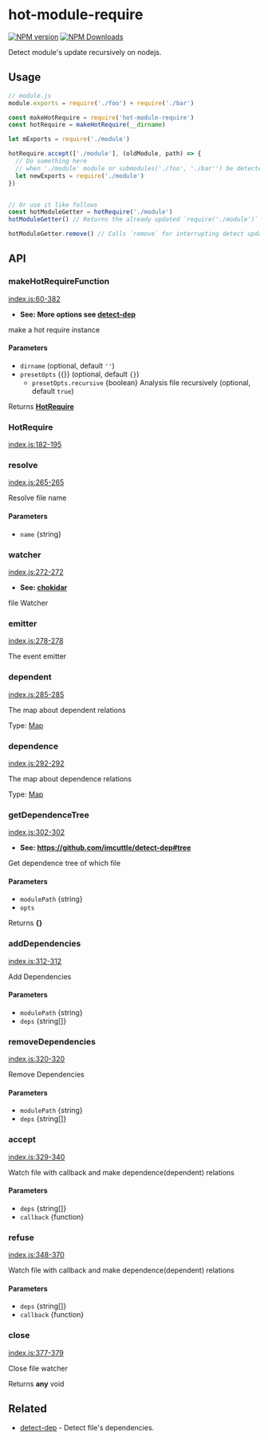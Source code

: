 # hot-module-require

<!--[![build status](https://img.shields.io/travis/imcuttle/hot-module-require/master.svg?style=flat-square)](https://travis-ci.org/imcuttle/hot-module-require)-->

<!--[![Test coverage](https://img.shields.io/codecov/c/github/imcuttle/hot-module-require.svg?style=flat-square)](https://codecov.io/github/imcuttle/hot-module-require?branch=master)-->

[![NPM version](https://img.shields.io/npm/v/hot-module-require.svg?style=flat-square)](https://www.npmjs.com/package/hot-module-require)
[![NPM Downloads](https://img.shields.io/npm/dm/hot-module-require.svg?style=flat-square&maxAge=43200)](https://www.npmjs.com/package/hot-module-require)

Detect module's update recursively on nodejs.

## Usage

```javascript
// module.js
module.exports = require('./foo') + require('./bar')
```

```javascript
const makeHotRequire = require('hot-module-require')
const hotRequire = makeHotRequire(__dirname)

let mExports = require('./module')

hotRequire.accept(['./module'], (oldModule, path) => {
  // Do something here 
  // when './module' module or submodules('./foo', './bar'') be detected changed.
  let newExports = require('./module') 
})


// Or use it like follows
const hotModuleGetter = hotRequire('./module')
hotModuleGetter() // Returns the already updated `require('./module')``

hotModuleGetter.remove() // Calls `remove` for interrupting detect updated 
```

## API

<!-- Generated by documentation.js. Update this documentation by updating the source code. -->

### makeHotRequireFunction

[index.js:60-382](https://github.com/imcuttle/hot-module-require/blob/90f490e7feea311066e5abc308ff76beacc4d99a/index.js#L60-L382 "Source code on GitHub")

-   **See: More options see [detect-dep](https://github.com/imcuttle/detect-dep)**

make a hot require instance

#### Parameters

-   `dirname`   (optional, default `''`)
-   `presetOpts`  {{}} (optional, default `{}`)
    -   `presetOpts.recursive`  {boolean} Analysis file recursively (optional, default `true`)

Returns **[HotRequire](#hotrequire)** 

### HotRequire

[index.js:182-195](https://github.com/imcuttle/hot-module-require/blob/90f490e7feea311066e5abc308ff76beacc4d99a/index.js#L182-L195 "Source code on GitHub")

### resolve

[index.js:265-265](https://github.com/imcuttle/hot-module-require/blob/90f490e7feea311066e5abc308ff76beacc4d99a/index.js#L265-L265 "Source code on GitHub")

Resolve file name

#### Parameters

-   `name`  {string}

### watcher

[index.js:272-272](https://github.com/imcuttle/hot-module-require/blob/90f490e7feea311066e5abc308ff76beacc4d99a/index.js#L272-L272 "Source code on GitHub")

-   **See: [chokidar](https://npmjs.com/chokidar)**

file Watcher

### emitter

[index.js:278-278](https://github.com/imcuttle/hot-module-require/blob/90f490e7feea311066e5abc308ff76beacc4d99a/index.js#L278-L278 "Source code on GitHub")

The event emitter

### dependent

[index.js:285-285](https://github.com/imcuttle/hot-module-require/blob/90f490e7feea311066e5abc308ff76beacc4d99a/index.js#L285-L285 "Source code on GitHub")

The map about dependent relations

Type: [Map](https://developer.mozilla.org/docs/Web/JavaScript/Reference/Global_Objects/Map)

### dependence

[index.js:292-292](https://github.com/imcuttle/hot-module-require/blob/90f490e7feea311066e5abc308ff76beacc4d99a/index.js#L292-L292 "Source code on GitHub")

The map about dependence relations

Type: [Map](https://developer.mozilla.org/docs/Web/JavaScript/Reference/Global_Objects/Map)

### getDependenceTree

[index.js:302-302](https://github.com/imcuttle/hot-module-require/blob/90f490e7feea311066e5abc308ff76beacc4d99a/index.js#L302-L302 "Source code on GitHub")

-   **See: <https://github.com/imcuttle/detect-dep#tree>**

Get dependence tree of which file

#### Parameters

-   `modulePath`  {string}
-   `opts`  

Returns **{}** 

### addDependencies

[index.js:312-312](https://github.com/imcuttle/hot-module-require/blob/90f490e7feea311066e5abc308ff76beacc4d99a/index.js#L312-L312 "Source code on GitHub")

Add Dependencies

#### Parameters

-   `modulePath`  {string}
-   `deps`  {string\[]}

### removeDependencies

[index.js:320-320](https://github.com/imcuttle/hot-module-require/blob/90f490e7feea311066e5abc308ff76beacc4d99a/index.js#L320-L320 "Source code on GitHub")

Remove Dependencies

#### Parameters

-   `modulePath`  {string}
-   `deps`  {string\[]}

### accept

[index.js:329-340](https://github.com/imcuttle/hot-module-require/blob/90f490e7feea311066e5abc308ff76beacc4d99a/index.js#L329-L340 "Source code on GitHub")

Watch file with callback and make dependence(dependent) relations

#### Parameters

-   `deps`  {string\[]}
-   `callback`  {function}

### refuse

[index.js:348-370](https://github.com/imcuttle/hot-module-require/blob/90f490e7feea311066e5abc308ff76beacc4d99a/index.js#L348-L370 "Source code on GitHub")

Watch file with callback and make dependence(dependent) relations

#### Parameters

-   `deps`  {string\[]}
-   `callback`  {function}

### close

[index.js:377-379](https://github.com/imcuttle/hot-module-require/blob/90f490e7feea311066e5abc308ff76beacc4d99a/index.js#L377-L379 "Source code on GitHub")

Close file watcher

Returns **any** void

## Related

-   [detect-dep](https://github.com/imcuttle/detect-dep) - Detect file's dependencies.
